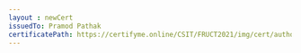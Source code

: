 ```yaml
--- 
layout : newCert 
issuedTo: Pramod Pathak 
certificatePath: https://certifyme.online/CSIT/FRUCT2021/img/cert/author/PramodPathak_3d77a.png
--- 
```


